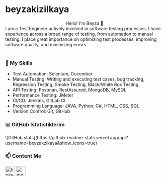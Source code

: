 # beyzakizilkaya
<div align="center">
   Hello! I'm Beyza 👋
   <br/>
<div align="left">
     I am a Test Engineer actively involved in software testing processes. I have experience across a broad range of testing, from automation to manual testing. I place great importance on optimizing test processes, improving software quality, and minimizing errors. 
</div>
  <br/>
   
<div align="left">
   <h3>🚀 My Skills</h3>
   <ul>
       <li>Test Automation: Selenium, Cucember</li>
       <li>Manual Testing: Writing and executing test cases, bug tracking, Regression Testing, Smoke Testing, Black/White Box Testing</li>
       <li>API Testing: Postman, RestAssured, MongoDB, MySQL</li>
       <li>Performance Testing: JMeter</li>
       <li>CI/CD: Jenkins, GitLab CI</li>
       <li>Programming Language: JAVA, Python, C#, HTML, CSS, SQL</li>
       <li>Version Control: Git, GitHub</li>
   </ul>  
</div>
<div align="left">
  <h3>📊 GitHub İstatistiklerim</h3>
![GitHub stats](https://github-readme-stats.vercel.app/api?username=beyzakzlkaya&show_icons=true)
</div>
 <div align="Left">
    <h3>📫 Content Me</h3> 
        <a href="https://www.linkedin.com/in/beyzakzlkya/" target="_blank"><img align="center" src="https://cdn-icons-png.flaticon.com/512/174/174857.png" alt="linkedin-profile" height="30" width="30"/></a>
  <a href="https://medium.com/@beyzakizilkaya" target="blank"><img align="center" src="https://www.webmasto.com/wp-content/uploads/2017/08/Medium-App-Icon-2017.png" alt="medium-profile" height="30" width="30" /></a>
   </div>
  

  


</div>
